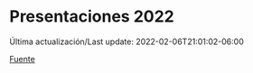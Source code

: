 # Presentaciones 2022

Última actualización/Last update: 2022-02-06T21:01:02-06:00

 [Fuente](https://www.gob.mx/salud/documentos/presentaciones-2022)
